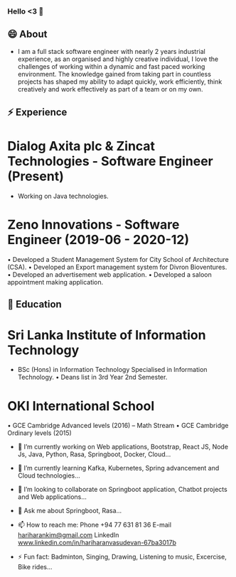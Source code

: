 ### Hello <3 👋

## 😄 About

* I am a full stack software engineer with nearly 2 years industrial experience, as an organised and highly creative individual, I love the challenges of working within a dynamic and fast paced working environment. The knowledge gained from taking part in countless projects has shaped my ability to adapt quickly, work efficiently, think creatively and work effectively as part of a team or on my own.

## ⚡ Experience
# Dialog Axita plc & Zincat Technologies - Software Engineer (Present)
* Working on Java technologies.

# Zeno Innovations - Software Engineer (2019-06 - 2020-12)
• Developed a Student Management System for City School of Architecture (CSA).
• Developed an Export management system for Divron Bioventures.
• Developed an advertisement web application.
• Developed a saloon appointment making application.

## 🌱 Education
# Sri Lanka Institute of Information Technology 
- BSc (Hons) in Information Technology Specialised in Information Technology.
  • Deans list in 3rd Year 2nd Semester.
# OKI International School
  • GCE Cambridge Advanced levels (2016) – Math Stream
  • GCE Cambridge Ordinary levels (2015)

- 🔭 I’m currently working on Web applications, Bootstrap, React JS, Node Js, Java, Python, Rasa, Springboot, Docker, Cloud...
- 🌱 I’m currently learning Kafka, Kubernetes, Spring advancement and Cloud technologies...
- 👯 I’m looking to collaborate on Springboot application, Chatbot projects and Web applications...
- 💬 Ask me about Springboot, Rasa...
- 📫 How to reach me:
    Phone
    +94 77 631 81 36
    E-mail
    hariharankim@gmail.com
    LinkedIn
    www.linkedin.com/in/hariharanvasudevan-67ba3017b

- ⚡ Fun fact: Badminton, Singing, Drawing, Listening to music, Excercise, Bike rides...
